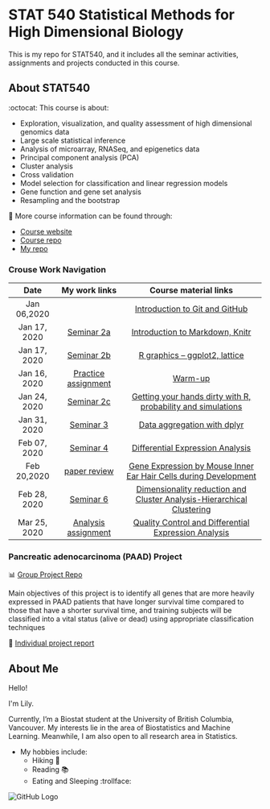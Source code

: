 # STAT 540 Statistical Methods for High Dimensional Biology

This is my repo for STAT540, and it includes all the seminar activities, assignments and projects conducted in this course.

## About STAT540 

:octocat: This course is about:
- Exploration, visualization, and quality assessment of high dimensional genomics data
- Large scale statistical inference
- Analysis of microarray, RNASeq, and epigenetics data
- Principal component analysis (PCA)
- Cluster analysis
- Cross validation
- Model selection for classification and linear regression models
- Gene function and gene set analysis
- Resampling and the bootstrap

:pushpin: More course information can be found through:
- [Course website](https://stat540-ubc.github.io/index.html)
- [Course repo](https://github.com/STAT540-UBC/STAT540-UBC.github.io)
- [My repo](https://github.com/LilyYuanXia)

### Crouse Work Navigation 
| Date |My work links|Course material links|
|:----:|:----------:|:-------------------:|
Jan 06,2020| |[Introduction to Git and GitHub](https://github.com/STAT540-UBC/STAT540-UBC.github.io/tree/master//seminars/seminars_winter_2020/seminar1/sm01_intro_to_git_content.md)|
|Jan 17, 2020|[Seminar 2a](https://github.com/STAT540-UBC/zz_Xia-Lily_STAT540_2020/blob/master/seminar/seminar%202a/semi2a.md)| [Introduction to Markdown, Knitr](https://github.com/STAT540-UBC/STAT540-UBC.github.io/blob/master/seminars/seminars_winter_2020/seminar2a/sm2a_intro_to_markdown.md) |
|Jan 17, 2020|[Seminar 2b](https://github.com/STAT540-UBC/zz_Xia-Lily_STAT540_2020/blob/master/seminar/seminar%202b/semi2b.md)|[R graphics – ggplot2, lattice](https://github.com/STAT540-UBC/STAT540-UBC.github.io/tree/master//seminars/seminars_winter_2020/seminar2b/sm2b_intro_to_ggplot.md)|
|Jan 16, 2020| [Practice assignment](https://github.com/STAT540-UBC/zz_Xia-Lily_STAT540_2020/blob/master/assignment/practice_assignment.md) | [Warm-up](https://github.com/STAT540-UBC/STAT540-UBC.github.io/blob/master/homework/practice_assignment/practice_assignment.md)|
|Jan 24, 2020| [Seminar 2c](https://github.com/STAT540-UBC/zz_Xia-Lily_STAT540_2020/blob/master/seminar/seminar%202c/semi2c.md) | [Getting your hands dirty with R, probability and simulations](https://github.com/STAT540-UBC/STAT540-UBC.github.io/blob/master/seminars/seminars_winter_2020/seminar2c/sm2c_intro_to_stat.md)|
|Jan 31, 2020| [Seminar 3](https://github.com/STAT540-UBC/zz_Xia-Lily_STAT540_2020/blob/master/seminar/seminar%203/semi3.md)|[ Data aggregation with dplyr](https://github.com/STAT540-UBC/STAT540-UBC.github.io/blob/master/seminars/seminars_winter_2020/Seminar3/sm03_data_and_dplyr.md)|
|Feb 07, 2020|[Seminar 4](https://github.com/STAT540-UBC/zz_Xia-Lily_STAT540_2020/blob/master/seminar/seminar%204/semi4.md)|[ Differential Expression Analysis](https://github.com/STAT540-UBC/STAT540-UBC.github.io/blob/master/seminars/seminars_winter_2020/seminar4/sm4_differential_expression_analysis.md)|
|Feb 20,2020|[paper review](https://github.com/STAT540-UBC/zz_Xia-Lily_STAT540_2020/blob/master/assignment/paper_critique/paper-review.md)|[Gene Expression by Mouse Inner Ear Hair Cells during Development](https://github.com/STAT540-UBC/zz_Xia-Lily_STAT540_2020/blob/master/assignment/paper_critique/zns6366.pdf)|
|Feb 28, 2020|[Seminar 6](https://github.com/STAT540-UBC/zz_Xia-Lily_STAT540_2020/blob/master/seminar/seminar%206/semi6.md)|[Dimensionality reduction and Cluster Analysis-Hierarchical Clustering](https://github.com/STAT540-UBC/STAT540-UBC.github.io/blob/master/seminars/seminars_winter_2020/seminar6/sm06_clustering-pca.md)|
|Mar 25, 2020|[Analysis assignment](https://github.com/STAT540-UBC/zz_Xia-Lily_STAT540_2020/blob/master/assignment/analysis_assignment/assignment.md)|[Quality Control and Differential Expression Analysis](https://github.com/STAT540-UBC/STAT540-UBC.github.io/blob/master/homework/assignment/stat540_analysis_assignment.md)|

### Pancreatic adenocarcinoma (PAAD) Project
:bar_chart: [Group Project Repo](https://github.com/STAT540-UBC/Repo_team_Genome-Surfers_W2020) 

Main objectives of this project is to identify all genes that are more heavily expressed in PAAD patients that have longer survival time compared to those that have a shorter survival time, and training subjects will be classified into a vital status (alive or dead) using appropriate classification techniques

:page_with_curl: [Individual project report]()



## About Me 

Hello! 

I'm Lily.

Currently, I’m a Biostat student at the University of British Columbia, Vancouver. My interests lie in the area of Biostatistics and Machine Learning. Meanwhile, I am also open to all research area in Statistics.

* My hobbies include:
  * Hiking :evergreen_tree:
  * Reading :books:
  * Eating and Sleeping :trollface:

 ![GitHub Logo]( https://encrypted-tbn0.gstatic.com/images?q=tbn:ANd9GcTxb8smt2vGVsHDKFXdKQd0KgXEj2UGTjFX3WeZ9tZem4pkAfxR)

